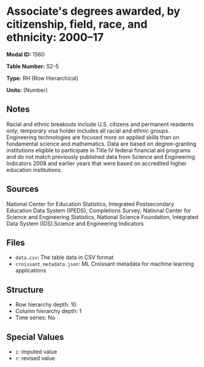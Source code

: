 # Associate's degrees awarded, by citizenship, field, race, and ethnicity: 2000&#8211;17

**Modal ID:** 1560

**Table Number:** S2-5

**Type:** RH (Row Hierarchical)

**Units:** (Number)

## Notes

Racial and ethnic breakouts include U.S. citizens and permanent residents only; temporary visa holder includes all racial and ethnic groups. Engineering technologies are focused more on applied skills than on fundamental science and mathematics. Data are based on degree-granting institutions eligible to participate in Title IV federal financial aid programs and do not match previously published data from Science and Engineering Indicators 2008 and earlier years that were based on accredited higher education institutions.

## Sources

National Center for Education Statistics, Integrated Postsecondary Education Data System (IPEDS), Completions Survey; National Center for Science and Engineering Statistics, National Science Foundation, Integrated Data System (IDS).Science and Engineering Indicators

## Files

- `data.csv`: The table data in CSV format
- `croissant_metadata.json`: ML Croissant metadata for machine learning applications

## Structure

- Row hierarchy depth: 10
- Column hierarchy depth: 1
- Time series: No

## Special Values

- `i`: imputed value
- `r`: revised value
